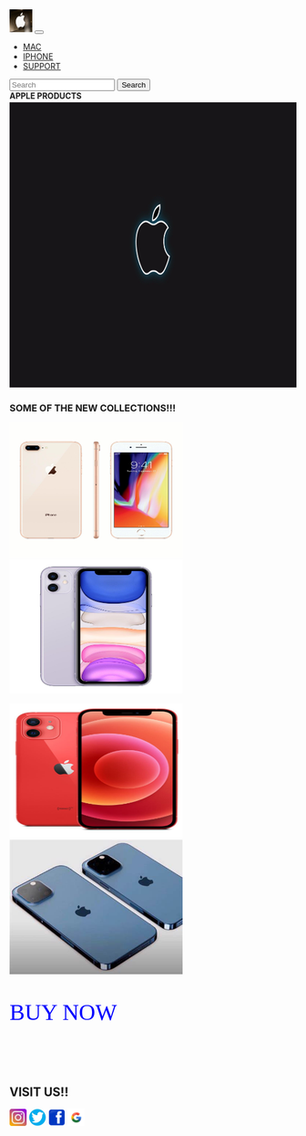 <!DOCTYPE html>
<html lang="en">
<head>
  <title>cp</title>
  <meta charset="utf-8">
  <meta name="viewport" content="width=device-width, initial-scale=1">
  <link href="https://cdn.jsdelivr.net/npm/bootstrap@5.1.3/dist/css/bootstrap.min.css" rel="stylesheet">
  <script src="https://cdn.jsdelivr.net/npm/bootstrap@5.1.3/dist/js/bootstrap.bundle.min.js"></script>
  <style>
    .para{
      height: 20px;
      
      text-align: center;
    }
    .mar{
      margin-left: 0%;
    }
  </style>
</head>
<body>

<nav class="navbar navbar-expand-sm navbar-dark bg-danger">
  <div class="container-fluid">
    <a class="navbar-brand" href="javascript:void(0)"><img src="logo2.jpg" class="rounded-circle" height="40px" width="40ox"></a>
    <button class="navbar-toggler" type="button" data-bs-toggle="collapse" data-bs-target="#mynavbar">
      <span class="navbar-toggler-icon"></span>
    </button>
    <div class="collapse navbar-collapse" id="mynavbar">
      <ul class="navbar-nav me-auto">
        <li class="nav-item">
          <a class="nav-link" href="https://www.apple.com/in/mac/">MAC</a>
        </li>
        <li class="nav-item">
          <a class="nav-link" href="https://www.apple.com/in/iphone/">IPHONE</a>
        </li>
        <li class="nav-item">
          <a class="nav-link" href="https://support.apple.com/en-in">SUPPORT</a>
        </li>
      </ul>
      <form class="d-flex">
        <input class="form-control me-2" type="text" placeholder="Search">
        <button class="btn btn-warning" type="button">Search</button>
      </form>
    </div>
  </div>
</nav>
<div class="para" >
  <h><b>APPLE PRODUCTS</b></h>
</div>
<div class="mar" style="margin-left: 0%;">
  
<img src="./img6 (1).jpg" class="mx-auto d-block img-fluid" height="500px" width="1350px" >
</div>
<div class="container mt-3">
  <h3>SOME OF THE NEW COLLECTIONS!!!</h3>
  <a href="https://www.jio.com/shop/buy-iphone-8"><img src="./iphone8.jpeg" class="foat:right rounded img-fluid"  width="304" height="236"></a>
  
</div>


<div class="container mt-3 ">
  <a href="https://www.apple.com/in/shop/buy-iphone/iphone-11"><img src="./iphone11.jpg" class="rounded img-fluid"  width="304" height="236"></a>

  
 <a href="https://www.apple.com/in/shop/buy-iphone/iphone-12"><img src="./iphone12.jpg" class="rounded img-fluid" width="304" height="236"> </a>
  <a href="https://www.apple.com/in/shop/buy-iphone/iphone-13"><img src="./iphone13.jpg"  class= " float:right img-fluid"  width="304" height="236" ></a> 
  <p style="float:mid;font-size: 40px; font-family: cursive;color: blue;">BUY NOW</p> 
</div>
</div>
</div>
<br>
<br>
<div class="container">
  <h2> VISIT US!!</h2>
  <div class="panel panel-default">
    <div class="panel-body">
      <a href="https://www.instagram.com/apple/"><img src="./instagram.jpg" class="img-fluid" height="30px" width="30px"></a>
      <a href="https://twitter.com/Apple"><img src="./twitter.jpg" class="img-fluid" height="30px" width="30px"></a>
      <a href="https://facebook.com/Apple"><img src="./facebook.png" class="img-fluid" height="30px" width="30px"></a>
      <a href="https://google.com/Apple"><img src="./google.jpg" class="img-fluid" height="30px" width="30px"></a></div>
  </div>
</div>

</body>
</html>
